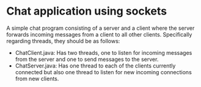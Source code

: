 # Chat application using sockets

A simple chat program consisting of a server and a client where the server forwards incoming messages from a client to all other clients. Specifically regarding threads, they should be as follows:

* ChatClient.java: Has two threads, one to listen for incoming messages from the server and one to send messages to the server.
* ChatServer.java: Has one thread to each of the clients currently connected but also one thread to listen for new incoming connections from new clients.
